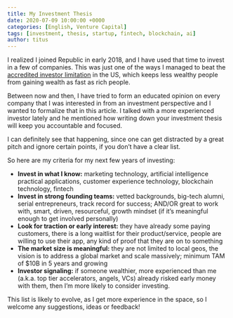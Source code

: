 ```yaml
---
title: My Investment Thesis
date: 2020-07-09 10:00:00 +0000
categories: [English, Venture Capital]
tags: [investment, thesis, startup, fintech, blockchain, ai]
author: titus
---
```


I realized I joined Republic in early 2018, and I have used that time to invest in a few of companies. This was just one of the ways I managed to beat the [accredited investor limitation](/posts/not-rich-enough-accredited-investor) in the US, which keeps less wealthy people from gaining wealth as fast as rich people.

Between now and then, I have tried to form an educated opinion on every company that I was interested in from an investment perspective and I wanted to formalize that in this article. I talked with a more experienced investor lately and he mentioned how writing down your investment thesis will keep you accountable and focused.

I can definitely see that happening, since one can get distracted by a great pitch and ignore certain points, if you don’t have a clear list.

So here are my criteria for my next few years of investing:

- **Invest in what I know:** marketing technology, artificial intelligence practical applications, customer experience technology, blockchain technology, fintech  
- **Invest in strong founding teams:** vetted backgrounds, big-tech alumni, serial entrepreneurs, track record for success; AND/OR great to work with, smart, driven, resourceful, growth mindset (if it’s meaningful enough to get involved personally)  
- **Look for traction or early interest:** they have already some paying customers, there is a long waitlist for their product/service, people are willing to use their app, any kind of proof that they are on to something  
- **The market size is meaningful:** they are not limited to local geos, the vision is to address a global market and scale massively; minimum TAM of $10B in 5 years and growing  
- **Investor signaling:** if someone wealthier, more experienced than me (a.k.a. top tier accelerators, angels, VCs) already risked early money with them, then I’m more likely to consider investing.

This list is likely to evolve, as I get more experience in the space, so I welcome any suggestions, ideas or feedback!
